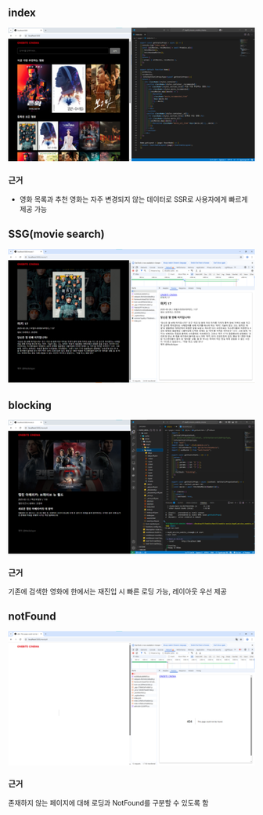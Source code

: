 ## index
![alt text](image-2.png)

### 근거
- 영화 목록과 추천 영화는 자주 변경되지 않는 데이터로 SSR로 사용자에게 빠르게 제공 가능

## SSG(movie search)
![alt text](image-1.png)

## blocking
![alt text](image-4.png)

### 근거
기존에 검색한 영화에 한에서는 재진입 시 빠른 로딩 가능, 레이아웃 우선 제공

## notFound
![alt text](image-3.png)

### 근거
존재하지 않는 페이지에 대해 로딩과 NotFound를 구분할 수 있도록 함